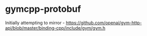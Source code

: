 # gymcpp-protobuf
Initially attempting to mirror - https://github.com/openai/gym-http-api/blob/master/binding-cpp/include/gym/gym.h
